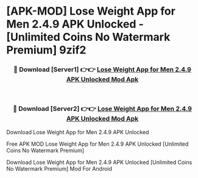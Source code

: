 # [APK-MOD] Lose Weight App for Men 2.4.9 APK Unlocked - [Unlimited Coins No Watermark Premium] 9zif2



<div align="center">
<h3>🔴 Download [Server1] 👉👉 <a href="https://momento.my/?title=Lose_Weight_App_for_Men_2.4.9_APK_Unlocked">Lose Weight App for Men 2.4.9 APK Unlocked Mod Apk</a></h3><br>

<h3>🔴 Download [Server2] 👉👉 <a href="https://momento.my/?title=Lose_Weight_App_for_Men_2.4.9_APK_Unlocked">Lose Weight App for Men 2.4.9 APK Unlocked Mod Apk</a></h3>
</div>



Download Lose Weight App for Men 2.4.9 APK Unlocked 

Free APK MOD Lose Weight App for Men 2.4.9 APK Unlocked [Unlimited Coins No Watermark Premium]

Download Lose Weight App for Men 2.4.9 APK Unlocked [Unlimited Coins No Watermark Premium] Mod For Android
